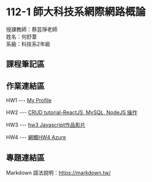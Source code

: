# 112-1 師大科技系網際網路概論

授課教師：蔡芸琤老師  
姓名：何舒葦  
系級：科技系2年級  

## 課程筆記區  

## 作業連結區  
HW1 --- <a href='https://ho-shu-wei.github.io/my-web-W1/'>My Profile </a> 
  
HW2 --- <a href='https://youtu.be/9Gem5EEtSek'>CRUD tutorial-ReactJS, MySQL, NodeJS 操作</a> 

HW3 --- <a href='https://youtu.be/MWdMaWezcrU'>hw3 Javascript作品影片</a> 

HW4 --- <a href='https://youtu.be/_nuhbUy8GMI'>網概HW4 Azure</a>  
## 專題連結區

Markdown 語法說明：https://markdown.tw/
